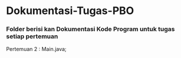 # Dokumentasi-Tugas-PBO

### Folder berisi kan Dokumentasi Kode Program untuk tugas setiap pertemuan

Pertemuan 2 : Main.java;
